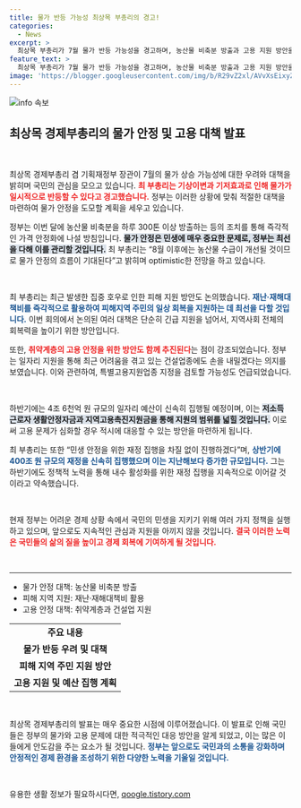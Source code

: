 ```yaml
---
title: 물가 반등 가능성 최상목 부총리의 경고!
categories:
  - News
excerpt: >
  최상목 부총리가 7월 물가 반등 가능성을 경고하며, 농산물 비축분 방출과 고용 지원 방안을 발표했습니다. 기상 이변 속 민생 안정과 일자리 확대를 위한 정부의 강력한 대응이 주목받고 있습니다!
feature_text: >
  최상목 부총리가 7월 물가 반등 가능성을 경고하며, 농산물 비축분 방출과 고용 지원 방안을 발표했습니다. 기상 이변 속 민생 안정과 일자리 확대를 위한 정부의 강력한 대응이 주목받고 있습니다!
image: 'https://blogger.googleusercontent.com/img/b/R29vZ2xl/AVvXsEixyZcFfHzMRdzZMjFBmAUKJYCLCGyLL1o632UiGVXcaFdKo_bkvkuCioo0uUKlGfBVcT3P84aROyZIXSBEx3Aw5nCQ3pTgDom1WDC4m8eifvWiAmWEEVb4x6G_l8C0QH225ldMjyaFvpxGEBGNO37VmDTDMHGhJPq73UglMfDca1-0aw/s1600/blogspot.png'
---
```


<p><img src="https://blogger.googleusercontent.com/img/b/R29vZ2xl/AVvXsEixyZcFfHzMRdzZMjFBmAUKJYCLCGyLL1o632UiGVXcaFdKo_bkvkuCioo0uUKlGfBVcT3P84aROyZIXSBEx3Aw5nCQ3pTgDom1WDC4m8eifvWiAmWEEVb4x6G_l8C0QH225ldMjyaFvpxGEBGNO37VmDTDMHGhJPq73UglMfDca1-0aw/s1600/blogspot.png" alt="info 속보" /></p>

<h2 data-ke-size="size26">최상목 경제부총리의 물가 안정 및 고용 대책 발표</h2>

<p data-ke-size="size16">&nbsp;</p>

<p>최상목 경제부총리 겸 기획재정부 장관이 7월의 물가 상승 가능성에 대한 우려와 대책을 밝히며 국민의 관심을 모으고 있습니다. <b><span style="color: #ee2323;">최 부총리는 기상이변과 기저효과로 인해 물가가 일시적으로 반등할 수 있다고 경고했습니다.</span></b> 정부는 이러한 상황에 맞춰 적절한 대책을 마련하여 물가 안정을 도모할 계획을 세우고 있습니다. </p>

<p>정부는 이번 달에 농산물 비축분을 하루 300톤 이상 방출하는 등의 조치를 통해 즉각적인 가격 안정화에 나설 방침입니다. <b><span style="background-color: #21538527;">물가 안정은 민생에 매우 중요한 문제로, 정부는 최선을 다해 이를 관리할 것입니다.</span></b> 최 부총리는 “8월 이후에는 농산물 수급이 개선될 것이므로 물가 안정의 흐름이 기대된다”고 밝히며 optimistic한 전망을 하고 있습니다.</p>

<p data-ke-size="size16">&nbsp;</p>

<p>최 부총리는 최근 발생한 집중 호우로 인한 피해 지원 방안도 논의했습니다. <b><span style="color: #1a5490;">재난·재해대책비를 즉각적으로 활용하여 피해지역 주민의 일상 회복을 지원하는 데 최선을 다할 것입니다.</span></b> 이번 회의에서 논의된 여러 대책은 단순히 긴급 지원을 넘어서, 지역사회 전체의 회복력을 높이기 위한 방안입니다.</p>

<p>또한, <b><span style="color: #ee2323;">취약계층의 고용 안정을 위한 방안도 함께 추진된다</span></b>는 점이 강조되었습니다. 정부는 일자리 지원을 통해 최근 어려움을 겪고 있는 건설업종에도 손을 내밀겠다는 의지를 보였습니다. 이와 관련하여, 특별고용지원업종 지정을 검토할 가능성도 언급되었습니다. </p>

<p data-ke-size="size16">&nbsp;</p>

<p>하반기에는 4조 6천억 원 규모의 일자리 예산이 신속히 집행될 예정이며, 이는 <b><span style="background-color: #21538527;">저소득 근로자 생활안정자금과 지역고용촉진지원금을 통해 지원의 범위를 넓힐 것입니다.</span></b> 이로써 고용 문제가 심화할 경우 적시에 대응할 수 있는 방안을 마련하게 됩니다.</p>

<p>최 부총리는 또한 “민생 안정을 위한 재정 집행을 차질 없이 진행하겠다”며, <b><span style="color: #1a5490;">상반기에 400조 원 규모의 재정을 신속히 집행했으며 이는 지난해보다 증가한 규모입니다.</span></b> 그는 하반기에도 정책적 노력을 통해 내수 활성화를 위한 재정 집행을 지속적으로 이어갈 것이라고 약속했습니다. </p>

<p data-ke-size="size16">&nbsp;</p>

<p>현재 정부는 어려운 경제 상황 속에서 국민의 민생을 지키기 위해 여러 가지 정책을 실행하고 있으며, 앞으로도 지속적인 관심과 지원을 아끼지 않을 것입니다. <b><span style="color: #ee2323;">결국 이러한 노력은 국민들의 삶의 질을 높이고 경제 회복에 기여하게 될 것입니다.</span></b> </p>

<p data-ke-size="size16">&nbsp;</p>

<hr>

<ul>
  <li>물가 안정 대책: 농산물 비축분 방출</li>
  <li>피해 지역 지원: 재난·재해대책비 활용</li>
  <li>고용 안정 대책: 취약계층과 건설업 지원</li>
</ul>

<table style="width: 100%; border-collapse: collapse;">
    <tr>
        <td style="text-align: center; height: 17px;"><b>주요 내용</b></td>
    </tr>
    <tr>
        <td style="text-align: center; height: 17px;"><b>물가 반등 우려 및 대책</b></td>
    </tr>
    <tr>
        <td style="text-align: center; height: 17px;"><b>피해 지역 주민 지원 방안</b></td>
    </tr>
    <tr>
        <td style="text-align: center; height: 17px;"><b>고용 지원 및 예산 집행 계획</b></td>
    </tr>
</table>

<p data-ke-size="size16">&nbsp;</p>

<p>최상목 경제부총리의 발표는 매우 중요한 시점에 이루어졌습니다. 이 발표로 인해 국민들은 정부의 물가와 고용 문제에 대한 적극적인 대응 방안을 알게 되었고, 이는 많은 이들에게 안도감을 주는 요소가 될 것입니다. <b><span style="color: #1a5490;">정부는 앞으로도 국민과의 소통을 강화하며 안정적인 경제 환경을 조성하기 위한 다양한 노력을 기울일 것입니다.</span></b> </p>

<p data-ke-size="size16">&nbsp;</p>
유용한 생활 정보가 필요하시다면, <a href="https://qoogle.tistory.com" rel="dofollow">qoogle.tistory.com</a>


